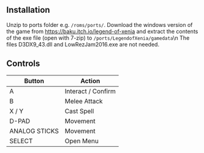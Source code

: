 ## Installation
Unzip to ports folder e.g. `/roms/ports/`. Download the windows version of the game from https://baku.itch.io/legend-of-xenia and extract the contents of the exe file (open with 7-zip) to `/ports/LegendofXenia/gamedata`\n The files D3DX9_43.dll and LowRezJam2016.exe are not needed.

## Controls
| Button | Action |
|--|--| 
|A|Interact / Confirm|
|B|Melee Attack|
|X / Y|Cast Spell|
|D-PAD|Movement|
|ANALOG STICKS|Movement|
|SELECT|Open Menu|
